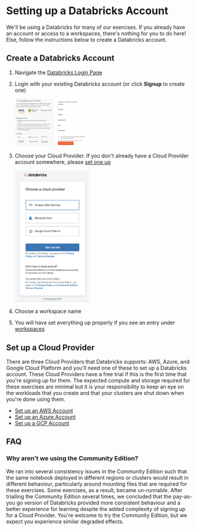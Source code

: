 # Setting up a Databricks Account
We'll be using a Databricks for many of our exercises. If you already have an account or access to a workspaces, there's nothing for you to do here! Else, follow the instructions below to create a Databricks account. 

## Create a Databricks Account
1. Navigate the [Databricks Login Page](https://accounts.cloud.databricks.com/login)
2. Login with your existing Databricks account (or click **Signup** to create one)

   <img src="./assets/databricks-signup.png" alt="databricks-signup.png" width="200"/>

3. Choose your Cloud Provider. If you don't already have a Cloud Provider account somewhere, please [set one up](#set-up-a-cloud-provider)

   <img src="./assets/databricks-choose-cloud-provider.png" alt="databricks-choose-cloud-provider.png" width="200"/>

4. Choose a workspace name

5. You will have set everything up properly if you see an entry under [workspaces](https://accounts.cloud.databricks.com/workspaces)

## Set up a Cloud Provider
There are three Cloud Providers that Databricks supports: AWS, Azure, and Google Cloud Platform and you'll need one of these to set up a Databricks account. These Cloud Providers have a free trial if this is the first time that you're signing up for them. The expected compute and storage required for these exercises are minimal but it is your responsibility to keep an eye on the workloads that you create and that your clusters are shut down when you're done using them. 

* [Set up an AWS Account](https://aws.amazon.com/free/)
* [Set up an Azure Account](https://azure.microsoft.com/en-gb/free/)
* [Set up a GCP Account](https://console.cloud.google.com/)

## FAQ
### Why aren't we using the Community Edition?
We ran into several consistency issues in the Community Edition such that the same notebook deployed in different regions or clusters would result in different behaviour, particularly around mounting files that are required for these exercises. Some exercises, as a result, became un-runnable. After trialling the Community Edition several times, we concluded that the pay-as-you go version of Databricks provided more consistent behaviour and a better experience for learning despite the added complexity of signing up for a Cloud Provider. You're welcome to try the Community Edition, but we expect you experience similar degraded effects.